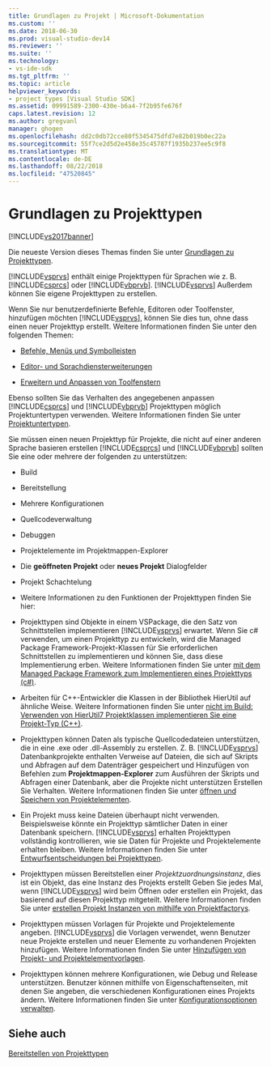 ```yaml
---
title: Grundlagen zu Projekt | Microsoft-Dokumentation
ms.custom: ''
ms.date: 2018-06-30
ms.prod: visual-studio-dev14
ms.reviewer: ''
ms.suite: ''
ms.technology:
- vs-ide-sdk
ms.tgt_pltfrm: ''
ms.topic: article
helpviewer_keywords:
- project types [Visual Studio SDK]
ms.assetid: 09991589-2300-430e-b6a4-7f2b95fe676f
caps.latest.revision: 12
ms.author: gregvanl
manager: ghogen
ms.openlocfilehash: dd2c0db72cce80f5345475dfd7e82b019b0ec22a
ms.sourcegitcommit: 55f7ce2d5d2e458e35c45787f1935b237ee5c9f8
ms.translationtype: MT
ms.contentlocale: de-DE
ms.lasthandoff: 08/22/2018
ms.locfileid: "47520845"
---
```

# <a name="project-type-essentials"></a>Grundlagen zu Projekttypen
[!INCLUDE[vs2017banner](../../includes/vs2017banner.md)]

Die neueste Version dieses Themas finden Sie unter [Grundlagen zu Projekttypen](https://docs.microsoft.com/visualstudio/extensibility/internals/project-type-essentials).  
  
[!INCLUDE[vsprvs](../../includes/vsprvs-md.md)] enthält einige Projekttypen für Sprachen wie z. B. [!INCLUDE[csprcs](../../includes/csprcs-md.md)] oder [!INCLUDE[vbprvb](../../includes/vbprvb-md.md)]. [!INCLUDE[vsprvs](../../includes/vsprvs-md.md)] Außerdem können Sie eigene Projekttypen zu erstellen.  
  
 Wenn Sie nur benutzerdefinierte Befehle, Editoren oder Toolfenster, hinzufügen möchten [!INCLUDE[vsprvs](../../includes/vsprvs-md.md)], können Sie dies tun, ohne dass einen neuer Projekttyp erstellt. Weitere Informationen finden Sie unter den folgenden Themen:  
  
-   [Befehle, Menüs und Symbolleisten](../../extensibility/internals/commands-menus-and-toolbars.md)  
  
-   [Editor- und Sprachdiensterweiterungen](../../extensibility/editor-and-language-service-extensions.md)  
  
-   [Erweitern und Anpassen von Toolfenstern](../../extensibility/extending-and-customizing-tool-windows.md)  
  
 Ebenso sollten Sie das Verhalten des angegebenen anpassen [!INCLUDE[csprcs](../../includes/csprcs-md.md)] und [!INCLUDE[vbprvb](../../includes/vbprvb-md.md)] Projekttypen möglich Projektuntertypen verwenden. Weitere Informationen finden Sie unter [Projektuntertypen](../../extensibility/internals/project-subtypes.md).  
  
 Sie müssen einen neuen Projekttyp für Projekte, die nicht auf einer anderen Sprache basieren erstellen [!INCLUDE[csprcs](../../includes/csprcs-md.md)] und [!INCLUDE[vbprvb](../../includes/vbprvb-md.md)] sollten Sie eine oder mehrere der folgenden zu unterstützen:  
  
-   Build  
  
-   Bereitstellung  
  
-   Mehrere Konfigurationen  
  
-   Quellcodeverwaltung  
  
-   Debuggen  
  
-   Projektelemente im Projektmappen-Explorer  
  
-   Die **geöffneten Projekt** oder **neues Projekt** Dialogfelder  
  
-   Projekt Schachtelung  
  
-   Weitere Informationen zu den Funktionen der Projekttypen finden Sie hier:  
  
-   Projekttypen sind Objekte in einem VSPackage, die den Satz von Schnittstellen implementieren [!INCLUDE[vsprvs](../../includes/vsprvs-md.md)] erwartet. Wenn Sie c# verwenden, um einen Projekttyp zu entwickeln, wird die Managed Package Framework-Projekt-Klassen für Sie erforderlichen Schnittstellen zu implementieren und können Sie, dass diese Implementierung erben. Weitere Informationen finden Sie unter [mit dem Managed Package Framework zum Implementieren eines Projekttyps (c#)](../../extensibility/internals/using-the-managed-package-framework-to-implement-a-project-type-csharp.md).  
  
-   Arbeiten für C++-Entwickler die Klassen in der Bibliothek HierUtil auf ähnliche Weise. Weitere Informationen finden Sie unter [nicht im Build: Verwenden von HierUtil7 Projektklassen implementieren Sie eine Projekt-Typ (C++)](http://msdn.microsoft.com/en-us/a5c16a09-94a2-46ef-87b5-35b815e2f346).  
  
-   Projekttypen können Daten als typische Quellcodedateien unterstützen, die in eine .exe oder .dll-Assembly zu erstellen. Z. B. [!INCLUDE[vsprvs](../../includes/vsprvs-md.md)] Datenbankprojekte enthalten Verweise auf Dateien, die sich auf Skripts und Abfragen auf dem Datenträger gespeichert und Hinzufügen von Befehlen zum **Projektmappen-Explorer** zum Ausführen der Skripts und Abfragen einer Datenbank, aber die Projekte nicht unterstützen Erstellen Sie Verhalten. Weitere Informationen finden Sie unter [öffnen und Speichern von Projektelementen](../../extensibility/internals/opening-and-saving-project-items.md).  
  
-   Ein Projekt muss keine Dateien überhaupt nicht verwenden. Beispielsweise könnte ein Projekttyp sämtlicher Daten in einer Datenbank speichern. [!INCLUDE[vsprvs](../../includes/vsprvs-md.md)] erhalten Projekttypen vollständig kontrollieren, wie sie Daten für Projekte und Projektelemente erhalten bleiben. Weitere Informationen finden Sie unter [Entwurfsentscheidungen bei Projekttypen](../../extensibility/internals/project-type-design-decisions.md).  
  
-   Projekttypen müssen Bereitstellen einer *Projektzuordnungsinstanz*, dies ist ein Objekt, das eine Instanz des Projekts erstellt Geben Sie jedes Mal, wenn [!INCLUDE[vsprvs](../../includes/vsprvs-md.md)] wird beim Öffnen oder erstellen ein Projekt, das basierend auf diesen Projekttyp mitgeteilt. Weitere Informationen finden Sie unter [erstellen Projekt Instanzen von mithilfe von Projektfactorys](../../extensibility/internals/creating-project-instances-by-using-project-factories.md).  
  
-   Projekttypen müssen Vorlagen für Projekte und Projektelemente angeben. [!INCLUDE[vsprvs](../../includes/vsprvs-md.md)] die Vorlagen verwendet, wenn Benutzer neue Projekte erstellen und neuer Elemente zu vorhandenen Projekten hinzufügen. Weitere Informationen finden Sie unter [Hinzufügen von Projekt- und Projektelementvorlagen](../../extensibility/internals/adding-project-and-project-item-templates.md).  
  
-   Projekttypen können mehrere Konfigurationen, wie Debug und Release unterstützen. Benutzer können mithilfe von Eigenschaftenseiten, mit denen Sie angeben, die verschiedenen Konfigurationen eines Projekts ändern. Weitere Informationen finden Sie unter [Konfigurationsoptionen verwalten](../../extensibility/internals/managing-configuration-options.md).  
  
## <a name="see-also"></a>Siehe auch  
 [Bereitstellen von Projekttypen](../../extensibility/internals/deploying-project-types.md)

